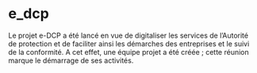 # e_dcp
Le projet e-DCP a été lancé en vue de digitaliser les services de l’Autorité de protection et de faciliter ainsi les démarches des entreprises et le suivi de la conformité. A cet effet, une équipe projet a été créée ; cette réunion marque le démarrage de ses activités.

